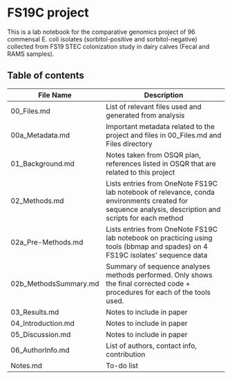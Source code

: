 # **FS19C project**

This is a lab notebook for the comparative genomics project of 96 commensal E. coli isolates (sorbitol-positive and sorbitol-negative) collected from FS19 STEC colonization study in dairy calves (Fecal and RAMS samples).

## **Table of contents**
| File Name  | Description |
| -- | -- |
| 00_Files.md | List of relevant files used and generated from analysis |
| 00a_Metadata.md | Important metadata related to the project and files in 00_Files.md and Files directory|
| 01_Background.md | Notes taken from OSQR plan, references listed in OSQR that are related to this project |
| 02_Methods.md | Lists entries from OneNote FS19C lab notebook of relevance, conda environments created for sequence analysis, description and scripts for each method|
| 02a_Pre-Methods.md | Lists entries from OneNote FS19C lab notebook on practicing using tools (bbmap and spades) on 4 FS19C isolates' sequence data |
| 02b_MethodsSummary.md| Summary of sequence analyses methods performed. Only shows the final corrected code + procedures for each of the tools used.|
| 03_Results.md | Notes to include in paper |
| 04_Introduction.md | Notes to include in paper |
| 05_Discussion.md | Notes to include in paper |
| 06_AuthorInfo.md | List of authors, contact info, contribution |
| Notes.md | To-do list |

